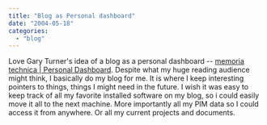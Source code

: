 ```yaml
---
title: "Blog as Personal dashboard"
date: "2004-05-18"
categories: 
  - "blog"
---
```


Love Gary Turner's idea of a blog as a personal dashboard -- [memoria technica | Personal Dashboard](http://weblog.garyturner.net/archives/001457.html "memoria technica | Personal Dashboard"). Despite what my huge reading audience might think, I basically do my blog for me. It is where I keep interesting pointers to things, things I might need in the future. I wish it was easy to keep track of all my favorite installed software on my blog, so i could easily move it all to the next machine. More importantly all my PIM data so I could access it from anywhere. Or all my current projects and documents.
